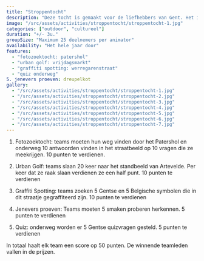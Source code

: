 ```yaml
---
title: "Stroppentocht"
description: "Deze tocht is gemaakt voor de liefhebbers van Gent. Het is een tocht door de binnenstad van Gent met opdrachten en activiteiten."
image: "/src/assets/activities/stroppentocht/stroppentocht-1.jpg"
categories: ["outdoor", "cultureel"]
duration: "+/- 3u."
groupSize: "Maximum 25 deelnemers per animator"
availability: "Het hele jaar door"
features:
  - "fotozoektocht: patershol"
  - "urban golf: vrijdagsmarkt"
  - "graffiti spotting: werregarenstraat"
  - "quiz onderweg"
5. jenevers proeven: dreupelkot
gallery:
  - "/src/assets/activities/stroppentocht/stroppentocht-1.jpg"
  - "/src/assets/activities/stroppentocht/stroppentocht-2.jpg"
  - "/src/assets/activities/stroppentocht/stroppentocht-3.jpg"
  - "/src/assets/activities/stroppentocht/stroppentocht-4.jpg"
  - "/src/assets/activities/stroppentocht/stroppentocht-5.jpg"
  - "/src/assets/activities/stroppentocht/stroppentocht-6.jpg"
  - "/src/assets/activities/stroppentocht/stroppentocht-7.jpg"
---
```


1. Fotozoektocht: teams moeten hun weg vinden door het Patershol en onderweg 10 antwoorden vinden in het straatbeeld op 10 vragen die ze meekrijgen. 10 punten te verdienen.

2. Urban Golf: teams slaan 20 keer naar het standbeeld van Artevelde. Per keer dat ze raak slaan verdienen ze een half punt. 10 punten te verdienen

3. Graffiti Spotting: teams zoeken 5 Gentse en 5 Belgische symbolen die in dit straatje gegraffiteerd zijn. 10 punten te verdienen

4. Jenevers proeven: Teams moeten 5 smaken proberen herkennen. 5 punten te verdienen

5. Quiz: onderweg worden er 5 Gentse quizvragen gesteld. 5 punten te verdienen

In totaal haalt elk team een score op 50 punten. De winnende teamleden vallen in de prijzen.
